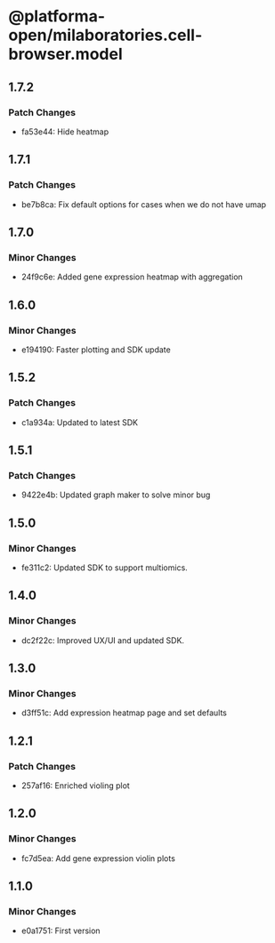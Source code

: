 # @platforma-open/milaboratories.cell-browser.model

## 1.7.2

### Patch Changes

- fa53e44: Hide heatmap

## 1.7.1

### Patch Changes

- be7b8ca: Fix default options for cases when we do not have umap

## 1.7.0

### Minor Changes

- 24f9c6e: Added gene expression heatmap with aggregation

## 1.6.0

### Minor Changes

- e194190: Faster plotting and SDK update

## 1.5.2

### Patch Changes

- c1a934a: Updated to latest SDK

## 1.5.1

### Patch Changes

- 9422e4b: Updated graph maker to solve minor bug

## 1.5.0

### Minor Changes

- fe311c2: Updated SDK to support multiomics.

## 1.4.0

### Minor Changes

- dc2f22c: Improved UX/UI and updated SDK.

## 1.3.0

### Minor Changes

- d3ff51c: Add expression heatmap page and set defaults

## 1.2.1

### Patch Changes

- 257af16: Enriched violing plot

## 1.2.0

### Minor Changes

- fc7d5ea: Add gene expression violin plots

## 1.1.0

### Minor Changes

- e0a1751: First version

